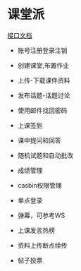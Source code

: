 # 课堂派
[接口文档](https://docs.apipost.cn/preview/46fe3fffb058fda1/e59ec1dcc82e7b81)
- 账号注册登录注销

- 创建课堂,布置作业

- 上传-下载课件资料

- 发布话题-话题讨论

- 使用邮件找回密码

- 上课签到

- 课中提问和回答

- 随机试题和自动批改

- 成绩管理

- casbin权限管理

- 单点登录

- 弹幕，可参考WS

- 上课发言热榜

- 资料上传断点续传

- 帖子投票
  
